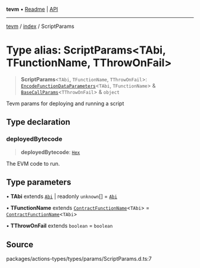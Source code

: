 **tevm** • [Readme](../../README.md) \| [API](../../modules.md)

***

[tevm](../../README.md) / [index](../README.md) / ScriptParams

# Type alias: ScriptParams\<TAbi, TFunctionName, TThrowOnFail\>

> **ScriptParams**\<`TAbi`, `TFunctionName`, `TThrowOnFail`\>: [`EncodeFunctionDataParameters`](EncodeFunctionDataParameters.md)\<`TAbi`, `TFunctionName`\> & [`BaseCallParams`](../../actions-types/type-aliases/BaseCallParams.md)\<`TThrowOnFail`\> & `object`

Tevm params for deploying and running a script

## Type declaration

### deployedBytecode

> **deployedBytecode**: [`Hex`](Hex.md)

The EVM code to run.

## Type parameters

• **TAbi** extends [`Abi`](Abi.md) \| readonly `unknown`[] = [`Abi`](Abi.md)

• **TFunctionName** extends [`ContractFunctionName`](ContractFunctionName.md)\<`TAbi`\> = [`ContractFunctionName`](ContractFunctionName.md)\<`TAbi`\>

• **TThrowOnFail** extends `boolean` = `boolean`

## Source

packages/actions-types/types/params/ScriptParams.d.ts:7
